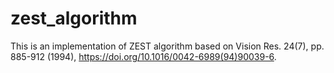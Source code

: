 # zest_algorithm
This is an implementation of ZEST algorithm based on Vision Res. 24(7), pp. 885-912 (1994), https://doi.org/10.1016/0042-6989(94)90039-6.
